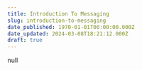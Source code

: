 ```yaml
---
title: Introduction To Messaging
slug: introduction-to-messaging
date_published: 1970-01-01T00:00:00.000Z
date_updated: 2024-03-08T18:21:12.000Z
draft: true
---
```


null
